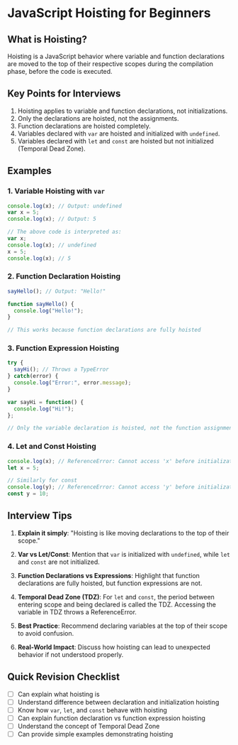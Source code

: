 # JavaScript Hoisting for Beginners

## What is Hoisting?

Hoisting is a JavaScript behavior where variable and function declarations are moved to the top of their respective scopes during the compilation phase, before the code is executed.

## Key Points for Interviews

1. Hoisting applies to variable and function declarations, not initializations.
2. Only the declarations are hoisted, not the assignments.
3. Function declarations are hoisted completely.
4. Variables declared with `var` are hoisted and initialized with `undefined`.
5. Variables declared with `let` and `const` are hoisted but not initialized (Temporal Dead Zone).

## Examples

### 1. Variable Hoisting with `var`

```javascript
console.log(x); // Output: undefined
var x = 5;
console.log(x); // Output: 5

// The above code is interpreted as:
var x;
console.log(x); // undefined
x = 5;
console.log(x); // 5
```

### 2. Function Declaration Hoisting

```javascript
sayHello(); // Output: "Hello!"

function sayHello() {
  console.log("Hello!");
}

// This works because function declarations are fully hoisted
```

### 3. Function Expression Hoisting

```javascript
try {
  sayHi(); // Throws a TypeError
} catch(error) {
  console.log("Error:", error.message);
}

var sayHi = function() {
  console.log("Hi!");
};

// Only the variable declaration is hoisted, not the function assignment
```

### 4. Let and Const Hoisting

```javascript
console.log(x); // ReferenceError: Cannot access 'x' before initialization
let x = 5;

// Similarly for const
console.log(y); // ReferenceError: Cannot access 'y' before initialization
const y = 10;
```

## Interview Tips

1. **Explain it simply**: "Hoisting is like moving declarations to the top of their scope."

2. **Var vs Let/Const**: Mention that `var` is initialized with `undefined`, while `let` and `const` are not initialized.

3. **Function Declarations vs Expressions**: Highlight that function declarations are fully hoisted, but function expressions are not.

4. **Temporal Dead Zone (TDZ)**: For `let` and `const`, the period between entering scope and being declared is called the TDZ. Accessing the variable in TDZ throws a ReferenceError.

5. **Best Practice**: Recommend declaring variables at the top of their scope to avoid confusion.

6. **Real-World Impact**: Discuss how hoisting can lead to unexpected behavior if not understood properly.

## Quick Revision Checklist

- [ ] Can explain what hoisting is
- [ ] Understand difference between declaration and initialization hoisting
- [ ] Know how `var`, `let`, and `const` behave with hoisting
- [ ] Can explain function declaration vs function expression hoisting
- [ ] Understand the concept of Temporal Dead Zone
- [ ] Can provide simple examples demonstrating hoisting